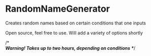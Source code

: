 # RandomNameGenerator
Creates random names based on certain conditions that one inputs

Open source, feel free to use. Will add a variety of options shortly


/******************************************************************************************************************************\
                                        Warning!
                      Takes up to two hours, depending on conditions
\******************************************************************************************************************************/                      
